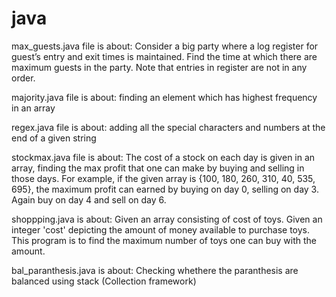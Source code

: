 # java
max_guests.java file is about: Consider a big party where a log register for guest’s entry and exit times is maintained. Find the time at which there are maximum guests in the party. Note that entries in register are not in any order.

majority.java file is about: finding an element which has highest frequency in an array

regex.java file is about: adding all the special characters and numbers at the end of a given string

stockmax.java file is about: The cost of a stock on each day is given in an array, finding the max profit that one can make by buying and selling in those days. For example, if the given array is {100, 180, 260, 310, 40, 535, 695}, the maximum profit can earned by buying on day 0, selling on day 3. Again buy on day 4 and sell on day 6.


shoppping.java is about: Given an array consisting of cost of toys. Given an integer 'cost' depicting the amount of money available to purchase toys. This program is to find the maximum number of toys one can buy with the amount.

bal_paranthesis.java is about: Checking whethere the paranthesis are balanced using stack (Collection framework)

